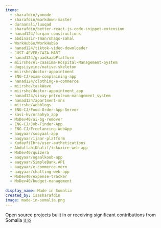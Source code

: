 ```yaml
---
items:
  - sharafdin/yonode
  - sharafdin/markdown-master
  - duraanali/luuqad
  - sharafdin/better-react-js-code-snippet-extension
  - hanad124/furqan-constructions
  - abdinasir-Tman/shaqo-sahal
  - WorkHubSo/WorkHubSo
  - hanad124/tiktok-video-downloader
  - JUST-4EVER/CAZA-MART
  - hanad124/graadkaabPlatform
  - miirshe/Al-caasima-Hospital-Management-System
  - dugsiiyeinc/native-skeleton
  - miirshe/doctor-appointment
  - ENG-CJ/exam-complaining-app
  - hanad124/clothing-e-commerce
  - miirshe/taskWave
  - miirshe/doctor-appointment_app
  - hanad124/sinay-petroleum-management_system
  - hanad124/apartment-mns
  - miirshe/webblogs
  - ENG-CJ/Food-Order-App-Server
  - kavi-kv/oraahyo_app
  - MoDev40/ai-bg-remover
  - ENG-CJ/Job-Finder-App
  - ENG-CJ/Freelancing-WebApp
  - aaqyaar/sooyaal-app
  - aaqyaar/ijaar-platform
  - XudayfiIbra/user-authetications
  - AbdullahiKhalif/iskuxire-web-app
  - MoDev40/quizera
  - aaqyaar/ogaalkoob-app
  - aaqyaar/SimpleBank.API
  - aaqyaar/e-commerce-mern
  - aaqyaar/chatting-web-app
  - MoDev40/expense-tracker
  - MoDev40/budget-management
  
display_name: Made in Somalia
created_by: isasharafdin
image: made-in-somalia.png
---
```

Open source projects built in or receiving significant contributions from Somalia :somalia:
